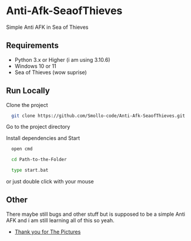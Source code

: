 
# Anti-Afk-SeaofThieves
Simple Anti AFK in Sea of Thieves

## Requirements
* Python 3.x or Higher (i am using 3.10.6)
* Windows 10 or 11
* Sea of Thieves (wow suprise)

## Run Locally
Clone the project

```bash
  git clone https://github.com/Smollo-code/Anti-Afk-SeaofThieves.git
```

Go to the project directory

Install dependencies and Start

```bash
  open cmd
```

```bash
  cd Path-to-the-Folder
```

```bash
  type start.bat
```
or just double click with your mouse

## Other
There maybe still bugs and other stuff but is supposed to be a simple Anti AFK and i am still learning all of this so yeah.

- [Thank you for The Pictures](https://github.com/Lupus-Halfpelt)